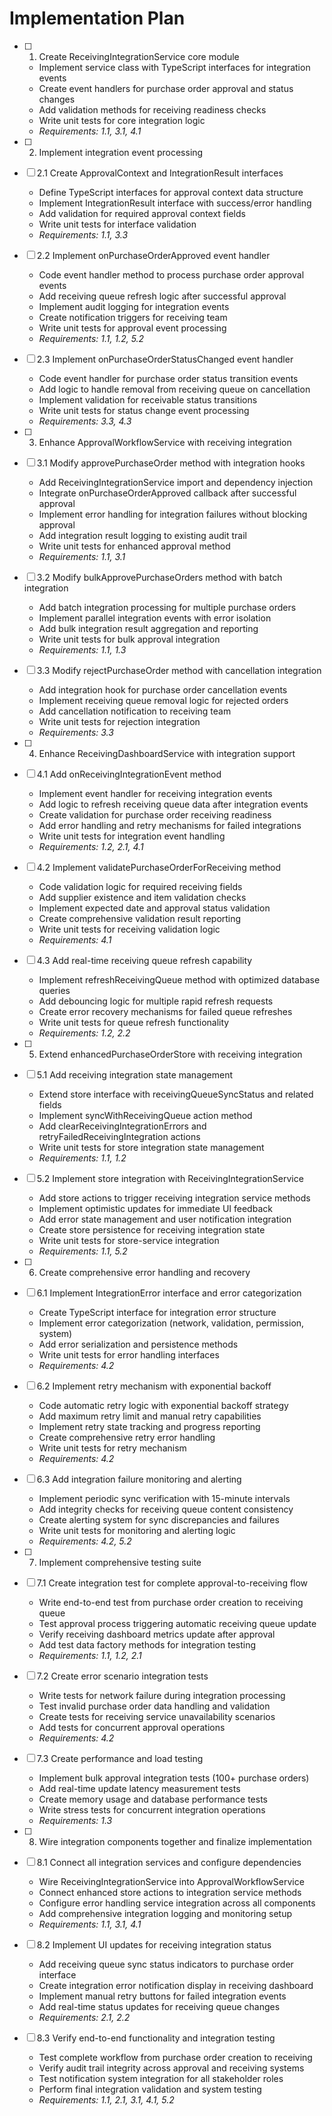 # Implementation Plan

- [ ] 1. Create ReceivingIntegrationService core module
  - Implement service class with TypeScript interfaces for integration events
  - Create event handlers for purchase order approval and status changes
  - Add validation methods for receiving readiness checks
  - Write unit tests for core integration logic
  - _Requirements: 1.1, 3.1, 4.1_

- [ ] 2. Implement integration event processing
- [ ] 2.1 Create ApprovalContext and IntegrationResult interfaces
  - Define TypeScript interfaces for approval context data structure
  - Implement IntegrationResult interface with success/error handling
  - Add validation for required approval context fields
  - Write unit tests for interface validation
  - _Requirements: 1.1, 3.3_

- [ ] 2.2 Implement onPurchaseOrderApproved event handler
  - Code event handler method to process purchase order approval events
  - Add receiving queue refresh logic after successful approval
  - Implement audit logging for integration events
  - Create notification triggers for receiving team
  - Write unit tests for approval event processing
  - _Requirements: 1.1, 1.2, 5.2_

- [ ] 2.3 Implement onPurchaseOrderStatusChanged event handler
  - Code event handler for purchase order status transition events
  - Add logic to handle removal from receiving queue on cancellation
  - Implement validation for receivable status transitions
  - Write unit tests for status change event processing
  - _Requirements: 3.3, 4.3_

- [ ] 3. Enhance ApprovalWorkflowService with receiving integration
- [ ] 3.1 Modify approvePurchaseOrder method with integration hooks
  - Add ReceivingIntegrationService import and dependency injection
  - Integrate onPurchaseOrderApproved callback after successful approval
  - Implement error handling for integration failures without blocking approval
  - Add integration result logging to existing audit trail
  - Write unit tests for enhanced approval method
  - _Requirements: 1.1, 3.1_

- [ ] 3.2 Modify bulkApprovePurchaseOrders method with batch integration
  - Add batch integration processing for multiple purchase orders
  - Implement parallel integration events with error isolation
  - Add bulk integration result aggregation and reporting
  - Write unit tests for bulk approval integration
  - _Requirements: 1.1, 1.3_

- [ ] 3.3 Modify rejectPurchaseOrder method with cancellation integration
  - Add integration hook for purchase order cancellation events
  - Implement receiving queue removal logic for rejected orders
  - Add cancellation notification to receiving team
  - Write unit tests for rejection integration
  - _Requirements: 3.3_

- [ ] 4. Enhance ReceivingDashboardService with integration support
- [ ] 4.1 Add onReceivingIntegrationEvent method
  - Implement event handler for receiving integration events
  - Add logic to refresh receiving queue data after integration events
  - Create validation for purchase order receiving readiness
  - Add error handling and retry mechanisms for failed integrations
  - Write unit tests for integration event handling
  - _Requirements: 1.2, 2.1, 4.1_

- [ ] 4.2 Implement validatePurchaseOrderForReceiving method
  - Code validation logic for required receiving fields
  - Add supplier existence and item validation checks
  - Implement expected date and approval status validation
  - Create comprehensive validation result reporting
  - Write unit tests for receiving validation logic
  - _Requirements: 4.1_

- [ ] 4.3 Add real-time receiving queue refresh capability
  - Implement refreshReceivingQueue method with optimized database queries
  - Add debouncing logic for multiple rapid refresh requests
  - Create error recovery mechanisms for failed queue refreshes
  - Write unit tests for queue refresh functionality
  - _Requirements: 1.2, 2.2_

- [ ] 5. Extend enhancedPurchaseOrderStore with receiving integration
- [ ] 5.1 Add receiving integration state management
  - Extend store interface with receivingQueueSyncStatus and related fields
  - Implement syncWithReceivingQueue action method
  - Add clearReceivingIntegrationErrors and retryFailedReceivingIntegration actions
  - Write unit tests for store integration state management
  - _Requirements: 1.1, 1.2_

- [ ] 5.2 Implement store integration with ReceivingIntegrationService
  - Add store actions to trigger receiving integration service methods
  - Implement optimistic updates for immediate UI feedback
  - Add error state management and user notification integration
  - Create store persistence for receiving integration state
  - Write unit tests for store-service integration
  - _Requirements: 1.1, 5.2_

- [ ] 6. Create comprehensive error handling and recovery
- [ ] 6.1 Implement IntegrationError interface and error categorization
  - Create TypeScript interface for integration error structure
  - Implement error categorization (network, validation, permission, system)
  - Add error serialization and persistence methods
  - Write unit tests for error handling interfaces
  - _Requirements: 4.2_

- [ ] 6.2 Implement retry mechanism with exponential backoff
  - Code automatic retry logic with exponential backoff strategy
  - Add maximum retry limit and manual retry capabilities
  - Implement retry state tracking and progress reporting
  - Create comprehensive retry error handling
  - Write unit tests for retry mechanism
  - _Requirements: 4.2_

- [ ] 6.3 Add integration failure monitoring and alerting
  - Implement periodic sync verification with 15-minute intervals
  - Add integrity checks for receiving queue content consistency
  - Create alerting system for sync discrepancies and failures
  - Write unit tests for monitoring and alerting logic
  - _Requirements: 4.2, 5.2_

- [ ] 7. Implement comprehensive testing suite
- [ ] 7.1 Create integration test for complete approval-to-receiving flow
  - Write end-to-end test from purchase order creation to receiving queue
  - Test approval process triggering automatic receiving queue update
  - Verify receiving dashboard metrics update after approval
  - Add test data factory methods for integration testing
  - _Requirements: 1.1, 1.2, 2.1_

- [ ] 7.2 Create error scenario integration tests
  - Write tests for network failure during integration processing
  - Test invalid purchase order data handling and validation
  - Create tests for receiving service unavailability scenarios
  - Add tests for concurrent approval operations
  - _Requirements: 4.2_

- [ ] 7.3 Create performance and load testing
  - Implement bulk approval integration tests (100+ purchase orders)
  - Add real-time update latency measurement tests
  - Create memory usage and database performance tests
  - Write stress tests for concurrent integration operations
  - _Requirements: 1.3_

- [ ] 8. Wire integration components together and finalize implementation
- [ ] 8.1 Connect all integration services and configure dependencies
  - Wire ReceivingIntegrationService into ApprovalWorkflowService
  - Connect enhanced store actions to integration service methods
  - Configure error handling service integration across all components
  - Add comprehensive integration logging and monitoring setup
  - _Requirements: 1.1, 3.1, 4.1_

- [ ] 8.2 Implement UI updates for receiving integration status
  - Add receiving queue sync status indicators to purchase order interface
  - Create integration error notification display in receiving dashboard
  - Implement manual retry buttons for failed integration events
  - Add real-time status updates for receiving queue changes
  - _Requirements: 2.1, 2.2_

- [ ] 8.3 Verify end-to-end functionality and integration testing
  - Test complete workflow from purchase order creation to receiving
  - Verify audit trail integrity across approval and receiving systems
  - Test notification system integration for all stakeholder roles
  - Perform final integration validation and system testing
  - _Requirements: 1.1, 2.1, 3.1, 4.1, 5.2_